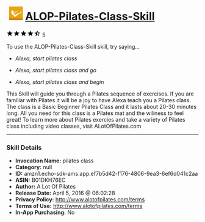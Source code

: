 # &nbsp;<img src="skill_icon" alt="ALOP-Pilates-Class-Skill icon" width="36"> [ALOP-Pilates-Class-Skill](http://alexa.amazon.com/#skills/amzn1.echo-sdk-ams.app.ef7b5d42-f176-4806-9ea3-6ef6d041c2aa)
![4.1 stars](../../images/ic_star_black_18dp_1x.png)![4.1 stars](../../images/ic_star_black_18dp_1x.png)![4.1 stars](../../images/ic_star_black_18dp_1x.png)![4.1 stars](../../images/ic_star_black_18dp_1x.png)![4.1 stars](../../images/ic_star_half_black_18dp_1x.png) 5

To use the ALOP-Pilates-Class-Skill skill, try saying...

* *Alexa, start pilates class*

* *Alexa, start pilates class and go*

* *Alexa, start pilates class and begin*

This Skill will guide you through a Pilates sequence of exercises. If you are familiar with Pilates it will be a joy to have Alexa teach you a Pilates class. The class is a Basic Beginner Pilates Class and it lasts about 20-30 minutes long. All you need for this class is a Pilates mat and the wiliness to feel great! To learn more about Pilates exercies and take a variety of Pilates class including video classes, visit ALotOfPilates.com

***

### Skill Details

* **Invocation Name:** pilates class
* **Category:** null
* **ID:** amzn1.echo-sdk-ams.app.ef7b5d42-f176-4806-9ea3-6ef6d041c2aa
* **ASIN:** B01DKH76EC
* **Author:** A Lot Of Pilates
* **Release Date:** April 5, 2016 @ 06:02:28
* **Privacy Policy:** http://www.alotofpilates.com/terms
* **Terms of Use:** http://www.alotofpilates.com/terms
* **In-App Purchasing:** No
